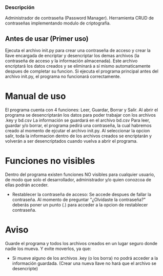 ### Descripción
Administrador de contraseña (Password Manager). Herramienta CRUD de contraseñas implementando modulo de criptografía.
## Antes de usar (Primer uso)
Ejecuta el archivo init.py para crear una contraseña de acceso y crear la llave encargada de encriptar y desencriptar los demas archivos (la contraseña de acceso y la información almacenada). Este archivo encriptará los datos creados y se eliminará a sí mismo automaticamente despues de completar su funcion.
Si ejecuta el programa principal antes del archivo init.py, el programa no funcionará correctamente.
# Manual de uso
El programa cuenta con 4 funciones: Leer, Guardar, Borrar y Salir.
Al abrir el programa se desencriptarán los datos para poder trabajar con los archivos .key y bd.csv
La información se guardará en el archivo bd.csv
Para leer, guardar y/o borrar, el programa pedirá una contraseña, la cual habremos creado al momento de ejcutar el archivo init.py.
Al seleccionar la opcion salir, toda la informacion dentro de los archivos creados se encriptarán y volverán a ser desencriptados cuando vuelva a abrir el programa.
# Funciones no visibles
Dentro del programa existen funciones NO visibles para cualquier usuario, de modo que solo el desarrollador, administrador y/o quien conozcoa de ellas podrán acceder.
- Restablecer la contraseña de acceso: Se accede despues de fallar la contraseña. Al momento de preguntar "¿Olvidaste la contraseña?" deberás poner un punto (.) para acceder a la opcion de restablecer contraseña.
# Aviso
Guarde el programa y todos los archivos creados en un lugar seguro donde nadie los mueva. Y evite moverlos, ya que:
- Si mueve alguno de los archivos .key (o los borra) no podrá acceder a la información guardada. 
(Crear una nueva llave no hará que el archivo se desencripte)
